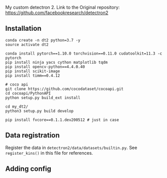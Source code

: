 My custom detectron 2. Link to the Original repository: https://github.com/facebookresearch/detectron2

## Installation
```
conda create -n dt2 python=3.7 -y
source activate dt2 

conda install pytorch==1.10.0 torchvision==0.11.0 cudatoolkit=11.3 -c pytorch
pip install ninja yacs cython matplotlib tqdm
pip install opencv-python==4.4.0.40
pip install scikit-image
pip install timm==0.4.12

# coco api
git clone https://github.com/cocodataset/cocoapi.git
cd cocoapi/PythonAPI
python setup.py build_ext install

cd my_dt2/
python3 setup.py build develop

pip install fvcore==0.1.1.dev200512 # just in case
```
## Data registration
Register the data in `detectron2/data/datasets/builtin.py`. See `register_kins()` in this file for references.

## Adding config